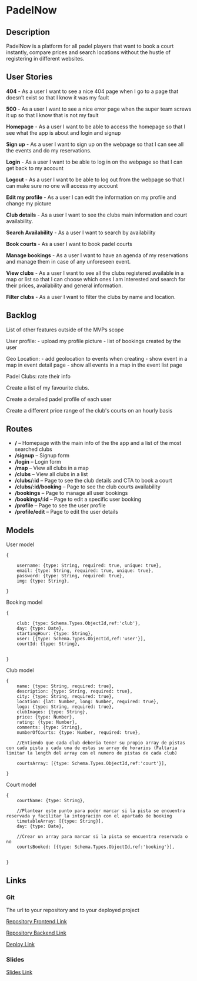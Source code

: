 # PadelNow

## Description

PadelNow is a platform for all padel players that want to book a court instantly, compare prices and search locations without the hustle of registering in different websites.

## User Stories

**404** - As a user I want to see a nice 404 page when I go to a page that doesn’t exist so that I know it was my fault

**500** - As a user I want to see a nice error page when the super team screws it up so that I know that is not my fault

**Homepage** - As a user I want to be able to access the homepage so that I see what the app is about and login and signup

**Sign up** - As a user I want to sign up on the webpage so that I can see all the events and do my reservations.

**Login** - As a user I want to be able to log in on the webpage so that I can get back to my account

**Logout** - As a user I want to be able to log out from the webpage so that I can make sure no one will access my account

**Edit my profile** - As a user I can edit the information on my profile and change my picture

**Club details** - As a user I want to see the clubs main information and court availability.

**Search Availability** - As a user I want to search by availability

**Book courts** - As a user I want to book padel courts

**Manage bookings** - As a user I want to have an agenda of my reservations and manage them in case of any unforeseen event.

**View clubs** - As a user I want to see all the clubs registered available in a map or list so that I can choose which ones I am interested and search for their prices, availability and general information.

**Filter clubs** - As a user I want to filter the clubs by name and location.

## Backlog

List of other features outside of the MVPs scope

User profile: - upload my profile picture - list of bookings created by the user

Geo Location: - add geolocation to events when creating - show event in a map in event detail page - show all events in a map in the event list page

Padel Clubs: rate their info

Create a list of my favourite clubs.

Create a detailed padel profile of each user

Create a different price range of the club's courts on an hourly basis

## Routes

- **/** – Homepage with the main info of the the app and a list of the most searched clubs
- **/signup** – Signup form
- **/login** – Login form
- **/map** – View all clubs in a map
- **/clubs** – View all clubs in a list
- **/clubs/:id** – Page to see the club details and CTA to book a court
- **/clubs/:id/booking** – Page to see the club courts availability
- **/bookings** – Page to manage all user bookings
- **/bookings/:id** – Page to edit a specific user booking
- **/profile** – Page to see the user profile
- **/profile/edit** – Page to edit the user details

## Models

User model

    {

    	username: {type: String, required: true, unique: true},
    	email: {type: String, required: true, unique: true},
    	password: {type: String, required: true},
    	img: {type: String},

    }

Booking model

    {

    	club: {type: Schema.Types.ObjectId,ref:'club'},
    	day: {type: Date},
    	startingHour: {type: String},
    	user: [{type: Schema.Types.ObjectId,ref:'user'}],
    	courtId: {type: String},


    }

Club model

    {
    	name: {type: String, required: true},
    	description: {type: String, required: true},
    	city: {type: String, required: true},
    	location: {lat: Number, long: Number, required: true},
    	logo: {type: String, required: true},
    	clubImages: {type: String},
    	price: {type: Number},
    	rating: {type: Number},
    	comments: {type: String},
    	numberOfCourts: {type: Number, required: true},

    	//Entiendo que cada club deberia tener su propio array de pistas con cada pista y cada una de estas su array de horarios (Faltaria limitar la length del array con el numero de pistas de cada club)

    	courtsArray: [{type: Schema.Types.ObjectId,ref:'court'}],

    }

Court model

    {
    	courtName: {type: String},

    	//Plantear este punto para poder marcar si la pista se encuentra reservada y facilitar la integración con el apartado de booking
    	timetableArray: [{type: String}],
    	day: {type: Date},

    	//Crear un array para marcar si la pista se encuentra reservada o no
    	courtsBooked: [{type: Schema.Types.ObjectId,ref:'booking'}],


    }

## Links

### Git

The url to your repository and to your deployed project

[Repository Frontend Link](http://github.com/)

[Repository Backend Link](http://github.com/)

[Deploy Link](http://heroku.com/)

### Slides

[Slides Link](http://slides.com/)
